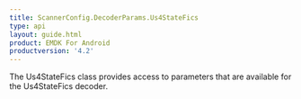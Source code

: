 ```yaml
---
title: ScannerConfig.DecoderParams.Us4StateFics
type: api
layout: guide.html
product: EMDK For Android
productversion: '4.2'
---
```



The Us4StateFics class provides access to parameters that are
 available for the Us4StateFics decoder.

